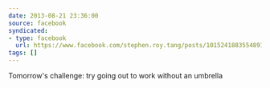 ```yaml
---
date: 2013-08-21 23:36:00
source: facebook
syndicated:
- type: facebook
  url: https://www.facebook.com/stephen.roy.tang/posts/10152418835548912
tags: []
---
```


Tomorrow's challenge: try going out to work without an umbrella